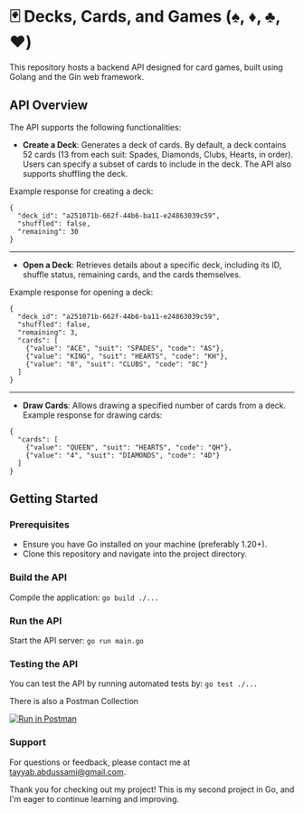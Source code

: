 # :black_joker: Decks, Cards, and Games (♠️, ♦️, ♣️, ♥️)

This repository hosts a backend API designed for card games, built using Golang and the Gin web framework.

## API Overview
The API supports the following functionalities:
- **Create a Deck**: Generates a deck of cards. By default, a deck contains 52 cards (13 from each suit: Spades, Diamonds, Clubs, Hearts, in order). Users can specify a subset of cards to include in the deck. The API also supports shuffling the deck.

Example response for creating a deck:
```
{
  "deck_id": "a251071b-662f-44b6-ba11-e24863039c59",
  "shuffled": false,
  "remaining": 30
}
```
***
- **Open a Deck**: Retrieves details about a specific deck, including its ID, shuffle status, remaining cards, and the cards themselves.

Example response for opening a deck:
```
{
  "deck_id": "a251071b-662f-44b6-ba11-e24863039c59",
  "shuffled": false,
  "remaining": 3,
  "cards": [
    {"value": "ACE", "suit": "SPADES", "code": "AS"},
    {"value": "KING", "suit": "HEARTS", "code": "KH"},
    {"value": "8", "suit": "CLUBS", "code": "8C"}
  ]
}
```
***
- **Draw Cards**: Allows drawing a specified number of cards from a deck.
Example response for drawing cards:
```
{
  "cards": [
    {"value": "QUEEN", "suit": "HEARTS", "code": "QH"},
    {"value": "4", "suit": "DIAMONDS", "code": "4D"}
  ]
}
```

## Getting Started
### Prerequisites
- Ensure you have Go installed on your machine (preferably 1.20+).
- Clone this repository and navigate into the project directory.

### Build the API
Compile the application:
`go build ./...`

### Run the API
Start the API server:
`go run main.go`

### Testing the API
You can test the API by running automated tests by:
`go test ./...`

There is also a Postman Collection

[![Run in Postman](https://run.pstmn.io/button.svg)](https://app.getpostman.com/run-collection/33670565-5896f70f-2af9-465e-94aa-97d9eb12100a?action=collection%2Ffork&source=rip_markdown&collection-url=entityId%3D33670565-5896f70f-2af9-465e-94aa-97d9eb12100a%26entityType%3Dcollection%26workspaceId%3D6f7ad2da-6947-4ea7-9a37-6b34d529ad12)

### Support
For questions or feedback, please contact me at tayyab.abdussami@gmail.com.

Thank you for checking out my project! This is my second project in Go, and I'm eager to continue learning and improving.
